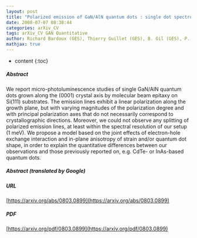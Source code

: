 ```yaml
---
layout: post
title: "Polarized emission of GaN/AlN quantum dots : single dot spectroscopy and symmetry-based theory"
date: 2008-07-07 08:38:44
categories: arXiv_CV
tags: arXiv_CV GAN Quantitative
author: Richard Bardoux (GES), Thierry Guillet (GES), B. Gil (GES), P. Lefebvre (GES), T. Bretagnon (GES), T. Taliercio (GES), Sébastien Rousset (GES), F. Semond (CRHEA)
mathjax: true
---
```


* content
{:toc}

##### Abstract
We report micro-photoluminescence studies of single GaN/AlN quantum dots grown along the (0001) crystal axis by molecular beam epitaxy on Si(111) substrates. The emission lines exhibit a linear polarization along the growth plane, but with varying magnitudes of the polarization degree and with principal polarization axes that do not necessarily correspond to crystallographic directions. Moreover, we could not observe any splitting of polarized emission lines, at least within the spectral resolution of our setup (1 meV). We propose a model based on the joint effects of electron-hole exchange interaction and in-plane anisotropy of strain and/or quantum dot shape, in order to explain the quantitative differences between our observations and those previously reported on, e.g. CdTe- or InAs-based quantum dots.

##### Abstract (translated by Google)


##### URL
[https://arxiv.org/abs/0803.0899](https://arxiv.org/abs/0803.0899)

##### PDF
[https://arxiv.org/pdf/0803.0899](https://arxiv.org/pdf/0803.0899)

